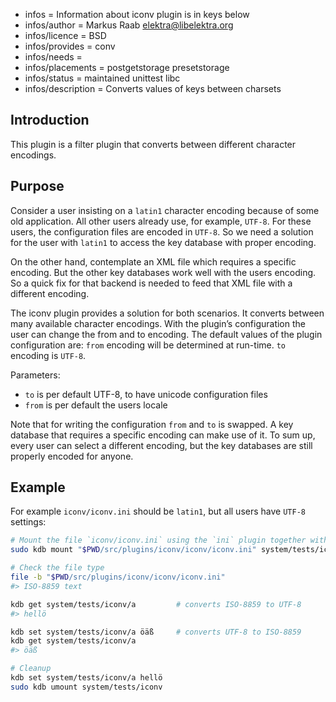 - infos = Information about iconv plugin is in keys below
- infos/author = Markus Raab <elektra@libelektra.org>
- infos/licence = BSD
- infos/provides = conv
- infos/needs =
- infos/placements = postgetstorage presetstorage
- infos/status = maintained unittest libc
- infos/description = Converts values of keys between charsets

## Introduction

This plugin is a filter plugin that converts between different character encodings.

## Purpose

Consider a user insisting on a `latin1` character encoding because
of some old application. All other users already use, for example,
`UTF-8`. For these users, the configuration files are encoded in
`UTF-8`. So we need a solution for the user with `latin1` to access the
key database with proper encoding.

On the other hand, contemplate an XML file which requires a specific
encoding. But the other key databases work well with the users
encoding. So a quick fix for that backend is needed to feed that XML
file with a different encoding.

The iconv plugin provides a solution for both scenarios. It converts between
many available character encodings. With the plugin’s configuration
the user can change the from and to encoding.  The default values of the
plugin configuration are: `from` encoding will be determined at run-time.
`to` encoding is `UTF-8`.

Parameters:
- `to` is per default UTF-8, to have unicode configuration files
- `from` is per default the users locale

Note that for writing the configuration `from` and `to` is swapped. A
key database that requires a specific encoding can make use of it. To
sum up, every user can select a different encoding, but the key databases
are still properly encoded for anyone.

## Example

For example `iconv/iconv.ini` should be `latin1`, but all users
have `UTF-8` settings:

```sh
# Mount the file `iconv/iconv.ini` using the `ini` plugin together with `iconv`
sudo kdb mount "$PWD/src/plugins/iconv/iconv/iconv.ini" system/tests/iconv ini iconv from=UTF-8,to=ISO-8859-1

# Check the file type
file -b "$PWD/src/plugins/iconv/iconv/iconv.ini"
#> ISO-8859 text

kdb get system/tests/iconv/a         # converts ISO-8859 to UTF-8
#> hellö

kdb set system/tests/iconv/a öäß     # converts UTF-8 to ISO-8859
kdb get system/tests/iconv/a
#> öäß

# Cleanup
kdb set system/tests/iconv/a hellö
sudo kdb umount system/tests/iconv
```

